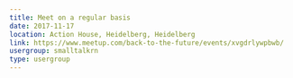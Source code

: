 ```yaml
---
title: Meet on a regular basis
date: 2017-11-17
location: Action House, Heidelberg, Heidelberg
link: https://www.meetup.com/back-to-the-future/events/xvgdrlywpbwb/
usergroup: smalltalkrn
type: usergroup
---
```


